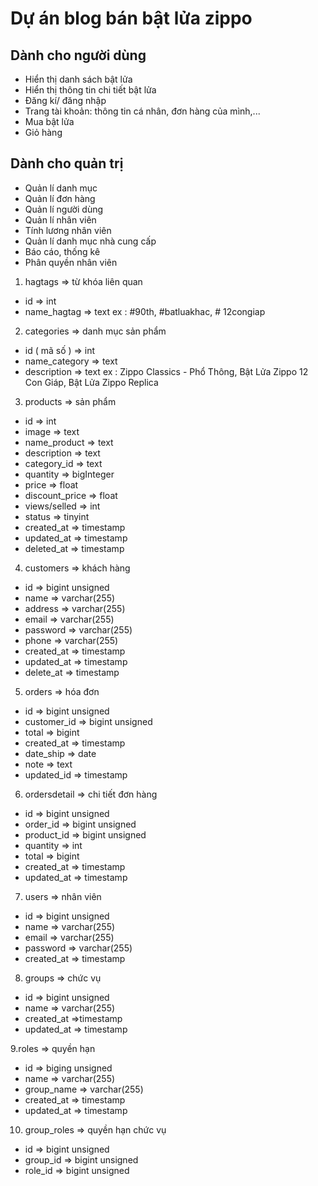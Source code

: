 # Dự án blog bán bật lửa zippo 

## Dành cho người dùng 
- Hiển thị danh sách bật lửa 
- Hiển thị thông tin chi tiết bật lửa 
- Đăng kí/ đăng nhập
- Trang tài khoản: thông tin cá nhân, đơn hàng của mình,...
- Mua bật lửa 
- Giỏ hàng

## Dành cho quản trị 
- Quản lí danh mục 
- Quản lí đơn hàng 
- Quản lí người dùng 
- Quản lí nhân viên  
- Tính lương nhân viên
- Quản lí danh mục nhà cung cấp 
- Báo cáo, thống kê
- Phân quyền nhân viên  

1. hagtags => từ khóa liên quan
- id => int
- name_hagtag => text
ex : #90th, #batluakhac, # 12congiap

2. categories => danh mục sản phẩm
- id ( mã số ) => int
- name_category => text
- description => text
ex : Zippo Classics - Phổ Thông, Bật Lửa Zippo 12 Con Giáp, Bật Lửa Zippo Replica

3. products => sản phẩm
- id => int
- image => text
- name_product => text 
- description => text
- category_id => text
- quantity => bigInteger
- price => float
- discount_price => float 
- views/selled => int 
- status => tinyint
- created_at => timestamp
- updated_at => timestamp
- deleted_at => timestamp

4. customers => khách hàng
- id => bigint unsigned
- name => varchar(255)
- address => varchar(255)
- email => varchar(255)
- password => varchar(255)
- phone => varchar(255)
- created_at => timestamp
- updated_at => timestamp
- delete_at => timestamp

5. orders => hóa đơn
- id => bigint unsigned
- customer_id => bigint unsigned
- total => bigint 
- created_at => timestamp
- date_ship => date
- note => text 
- updated_id => timestamp

6. ordersdetail => chi tiết đơn hàng 
- id => bigint unsigned
- order_id => bigint unsigned
- product_id => bigint unsigned
- quantity => int 
- total => bigint
- created_at => timestamp
- updated_at => timestamp

7. users => nhân viên
- id => bigint unsigned
- name => varchar(255)
- email => varchar(255)
- password => varchar(255)
- created_at => timestamp

8. groups => chức vụ 
- id => bigint unsigned
- name => varchar(255)
- created_at =>timestamp
- updated_at => timestamp

9.roles => quyền hạn 
- id => biging unsigned
- name => varchar(255)
- group_name => varchar(255)
- created_at => timestamp
- updated_at => timestamp

10. group_roles => quyền hạn chức vụ
- id => bigint unsigned
- group_id => bigint unsigned
- role_id => bigint unsigned

